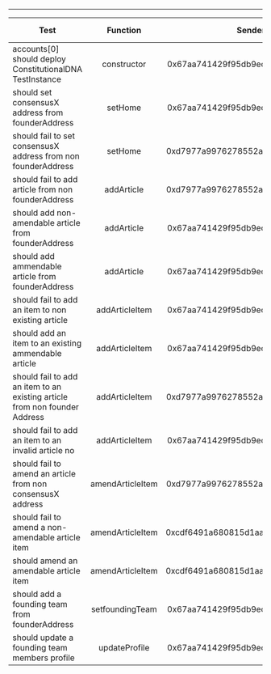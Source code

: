 -------------------------------------
| Test   | Function |     Sender Address    | Test Time | Status | Txn Hash |
|-----|:-------:|:-------:| ------:|------:|:------:|
accounts[0] should deploy ConstitutionalDNA TestInstance | constructor | 0x67aa741429f95db9ecb7b9e3a7810f13fa17efed | 21558 | passed | [0xd9aaf19679739dae706afa6b8913f8bc76b23e0587e2a399885bf75ff2e74a15](https://testnet.etherscan.io/tx/0xd9aaf19679739dae706afa6b8913f8bc76b23e0587e2a399885bf75ff2e74a15)
should set consensusX address from founderAddress | setHome | 0x67aa741429f95db9ecb7b9e3a7810f13fa17efed | 19318 | passed | [0xa06482741e3a6967a178c0c05e3653e481cb9d50666dbdbe477ee2c8f95bce71](https://testnet.etherscan.io/tx/0xa06482741e3a6967a178c0c05e3653e481cb9d50666dbdbe477ee2c8f95bce71)
should fail to set consensusX address from non founderAddress | setHome | 0xd7977a9976278552abd5fcea6fa013d2bfdb4b5a | 87307 | passed | [0x9328c7dad93ff271c4796dc17b4201a4ad999f0cc20051567cabc22e6c518841](https://testnet.etherscan.io/tx/0x9328c7dad93ff271c4796dc17b4201a4ad999f0cc20051567cabc22e6c518841)
should fail to add article from non founderAddress | addArticle | 0xd7977a9976278552abd5fcea6fa013d2bfdb4b5a | 37126 | passed | [0x3a937bcc71e72d7f80182a019df8a5f5ed97219a4f4c49efe639ba1079ff9b14](https://testnet.etherscan.io/tx/0x3a937bcc71e72d7f80182a019df8a5f5ed97219a4f4c49efe639ba1079ff9b14)
should add non-amendable article from founderAddress | addArticle | 0x67aa741429f95db9ecb7b9e3a7810f13fa17efed |  | failed | [0xaa1d334c7b57ff37953fe6b316b9f6805b46e1531590e44f60a8f6a2ed02d96c](https://testnet.etherscan.io/tx/0xaa1d334c7b57ff37953fe6b316b9f6805b46e1531590e44f60a8f6a2ed02d96c)
should add ammendable article from founderAddress | addArticle | 0x67aa741429f95db9ecb7b9e3a7810f13fa17efed |  | failed | [0x7d2b912fe2d0bf9655893c37aa14e9eaa68c6322e114d5b23b34181dcc85973a](https://testnet.etherscan.io/tx/0x7d2b912fe2d0bf9655893c37aa14e9eaa68c6322e114d5b23b34181dcc85973a)
should fail to add an item to non existing article | addArticleItem | 0x67aa741429f95db9ecb7b9e3a7810f13fa17efed | 57171 | passed | [0xc22bff9d77171ee07f17954b0ca1274c747f2524311a4ff3ff79b75e0b10e976](https://testnet.etherscan.io/tx/0xc22bff9d77171ee07f17954b0ca1274c747f2524311a4ff3ff79b75e0b10e976)
should add an item to an existing ammendable article | addArticleItem | 0x67aa741429f95db9ecb7b9e3a7810f13fa17efed | 17066 | passed | [0x3ade7016190a0206fc63d35238f74d3472d75576b407895b327ec95c8dd72f98](https://testnet.etherscan.io/tx/0x3ade7016190a0206fc63d35238f74d3472d75576b407895b327ec95c8dd72f98)
should fail to add an item to an existing article from non founder Address | addArticleItem | 0xd7977a9976278552abd5fcea6fa013d2bfdb4b5a | 33129 | passed | [0xde5596739e36b1d8eaae37a0758d6877701c4ca7e715525be3a40cad7dd89d57](https://testnet.etherscan.io/tx/0xde5596739e36b1d8eaae37a0758d6877701c4ca7e715525be3a40cad7dd89d57)
should fail to add an item to an invalid article no | addArticleItem | 0x67aa741429f95db9ecb7b9e3a7810f13fa17efed | 23079 | passed | [0x7015c8fb6d23828d598c9311eebe490e0de4928641bbc5cf15f55d468bbe3808](https://testnet.etherscan.io/tx/0x7015c8fb6d23828d598c9311eebe490e0de4928641bbc5cf15f55d468bbe3808)
should fail to amend an article from non consensusX address | amendArticleItem | 0xd7977a9976278552abd5fcea6fa013d2bfdb4b5a | 15051 | passed | [0xb4df819a817c15aa7d1f5292570d50f75f6469d5442dc186cc66d54feb442f80](https://testnet.etherscan.io/tx/0xb4df819a817c15aa7d1f5292570d50f75f6469d5442dc186cc66d54feb442f80)
should fail to amend a non-amendable article item | amendArticleItem | 0xcdf6491a680815d1aabad51e58fc403651f4bb60 | 76205 | passed | [0xada0cb415c39fa2fdd1455681e0bbd8a5b16cf7a3dd550c3ec449054668f294b](https://testnet.etherscan.io/tx/0xada0cb415c39fa2fdd1455681e0bbd8a5b16cf7a3dd550c3ec449054668f294b)
should amend an amendable article item | amendArticleItem | 0xcdf6491a680815d1aabad51e58fc403651f4bb60 | 8035 | passed | [0x4a482968fc70e491a8303f9bab804fb515fcc9786c7e179bdd6f1aeea6cf6d2b](https://testnet.etherscan.io/tx/0x4a482968fc70e491a8303f9bab804fb515fcc9786c7e179bdd6f1aeea6cf6d2b)
should add a founding team from founderAddress | setfoundingTeam | 0x67aa741429f95db9ecb7b9e3a7810f13fa17efed | 68355 | passed | [0x54b0b16b2ecb54cb13ecc1a453b4a56ff33cbf262cee8e68f06b2f3044b61e56](https://testnet.etherscan.io/tx/0x54b0b16b2ecb54cb13ecc1a453b4a56ff33cbf262cee8e68f06b2f3044b61e56)
should update a founding team members profile | updateProfile | 0x67aa741429f95db9ecb7b9e3a7810f13fa17efed | 16067 | passed | [0x254ee4bb2a74436c186697525c14369b1c3831720daec4203d0e421d59c7380a](https://testnet.etherscan.io/tx/0x254ee4bb2a74436c186697525c14369b1c3831720daec4203d0e421d59c7380a)
